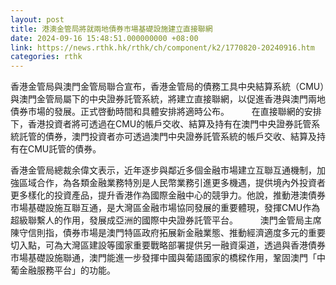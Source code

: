 ```yaml
---
layout: post
title: 港澳金管局將就兩地債券市場基礎設施建立直接聯網
date: 2024-09-16 15:48:51.000000000 +08:00
link: https://news.rthk.hk/rthk/ch/component/k2/1770820-20240916.htm
categories: rthk
---
```


香港金管局與澳門金管局聯合宣布，香港金管局的債務工具中央結算系統（CMU）與澳門金管局屬下的中央證券託管系統，將建立直接聯網，以促進香港與澳門兩地債券市場的發展。正式啓動時間和具體安排將適時公布。
　　 
在直接聯網的安排下，香港投資者將可透過在CMU的帳戶交收、結算及持有在澳門中央證券託管系統託管的債券，澳門投資者亦可透過澳門中央證券託管系統的帳戶交收、結算及持有在CMU託管的債券。

香港金管局總裁余偉文表示，近年逐步與鄰近多個金融市場建立互聯互通機制，加強區域合作，為各類金融業務特別是人民幣業務引進更多機遇，提供境內外投資者更多樣化的投資產品，提升香港作為國際金融中心的競爭力。他說，推動港澳債券市場基礎設施互聯互通，是大灣區金融市場協同發展的重要體現，發揮CMU作為超級聯繫人的作用，發展成亞洲的國際中央證券託管平台。
　　 
澳門金管局主席陳守信則指，債券市場是澳門特區政府拓展新金融業態、推動經濟適度多元的重要切入點，可為大灣區建設等國家重要戰略部署提供另一融資渠道，透過與香港債券市場基礎設施聯通，澳門能進一步發揮中國與葡語國家的橋樑作用，鞏固澳門「中葡金融服務平台」的功能。

